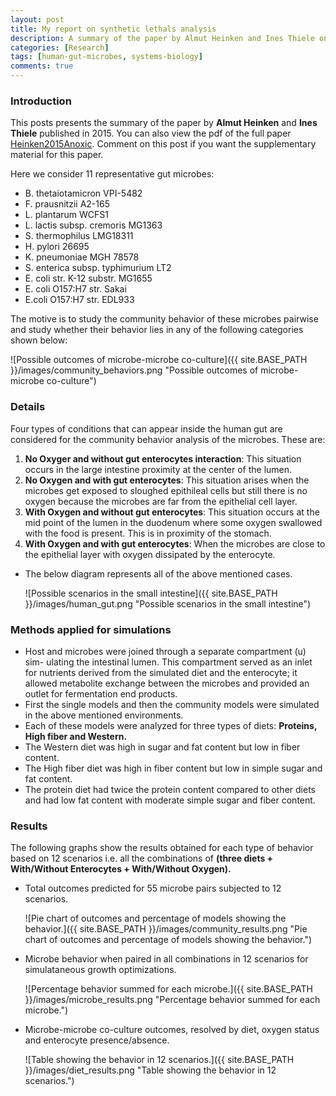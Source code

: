 ```yaml
---
layout: post
title: My report on synthetic lethals analysis
description: A summary of the paper by Almut Heinken and Ines Thiele on community interaction of human-gut microbes with gut enterocytes based on different diets.
categories: [Research]
tags: [human-gut-microbes, systems-biology]
comments: true
---
```

### Introduction

This posts presents the summary of the paper by **Almut Heinken** and **Ines Thiele** published in 2015. You can also view the pdf of the  full paper [Heinken2015Anoxic](https://aem.asm.org/content/aem/81/12/4049.full.pdf). Comment on this post if you want the supplementary material for this paper.

Here we consider 11 representative gut microbes:

- B. thetaiotamicron VPI-5482
- F. prausnitzii A2-165
- L. plantarum WCFS1
- L. lactis subsp. cremoris MG1363
- S. thermophilus LMG18311
- H. pylori 26695
- K. pneumoniae MGH 78578
- S. enterica subsp. typhimurium LT2
- E. coli str. K-12 substr. MG1655
- E. coli O157:H7 str. Sakai
- E.coli O157:H7 str. EDL933

The motive is to study the community behavior of these microbes pairwise and study whether their behavior lies in any of the following categories shown below:

![Possible outcomes of microbe-microbe co-culture]({{ site.BASE_PATH }}/images/community_behaviors.png  "Possible outcomes of microbe-microbe co-culture")

### Details
Four types of conditions that can appear inside the human gut are considered for the community behavior analysis of the microbes. These are:

1. **No Oxyger and without gut enterocytes interaction**: This situation occurs in the large intestine proximity at the center of the lumen. 
2. **No Oxygen and with gut enterocytes**: This situation arises when the microbes get exposed to sloughed epithileal cells but still there is no oxygen because the microbes are far from the epithelial cell layer. 
3. **With Oxygen and without gut enterocytes**: This situation occurs at the mid point of the lumen in the duodenum where some oxygen swallowed with the food is present. This is in proximity of the stomach.
4. **With Oxygen and with gut enterocytes**: When the microbes are close to the epithelial layer with oxygen dissipated by the enterocyte. 

- The below diagram represents all of the above mentioned cases.

  ![Possible scenarios in the small intestine]({{ site.BASE_PATH }}/images/human_gut.png  "Possible scenarios in the small intestine")

### Methods applied for simulations

- Host and microbes were joined through a separate compartment (u) sim-
ulating the intestinal lumen. This compartment served as an inlet for
nutrients derived from the simulated diet and the enterocyte; it allowed
metabolite exchange between the microbes and provided an outlet for
fermentation end products. 
- First the single models and then the community models were simulated in the above mentioned environments.
- Each of these models were analyzed for three types of diets: **Proteins, High fiber and Western.**
- The Western diet was high in sugar and fat content but low in fiber content.
- The High fiber diet was high in fiber content but low in simple sugar and fat content.
- The protein diet had twice the protein content compared to other diets and had low fat content with moderate simple sugar and fiber content.

### Results
The following graphs show the results obtained for each type of behavior based on 12 scenarios i.e. all the combinations of **(three diets + With/Without Enterocytes + With/Without Oxygen).**

- Total outcomes predicted for 55 microbe pairs subjected to 12 scenarios.

  ![Pie chart of outcomes and percentage of models showing the behavior.]({{ site.BASE_PATH }}/images/community_results.png  "Pie chart of outcomes and percentage of models showing the behavior.")

- Microbe behavior when paired in all combinations in 12 scenarios for simulataneous growth optimizations.

  ![Percentage behavior summed for each microbe.]({{ site.BASE_PATH }}/images/microbe_results.png  "Percentage behavior summed for each microbe.")

- Microbe-microbe co-culture outcomes, resolved by diet, oxygen status and enterocyte presence/absence.

  ![Table showing the behavior in 12 scenarios.]({{ site.BASE_PATH }}/images/diet_results.png  "Table showing the behavior in 12 scenarios.")












